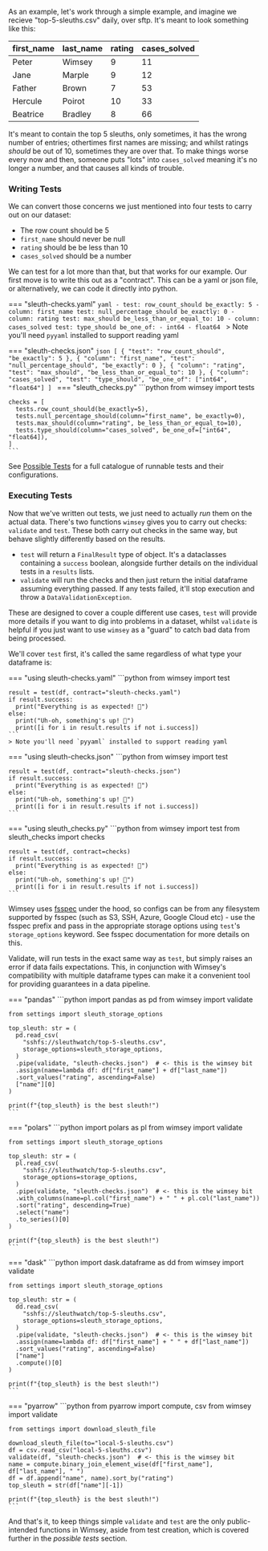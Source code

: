 As an example, let's work through a simple example, and imagine we recieve "top-5-sleuths.csv" daily, over sftp. It's meant to look something like this:

| first_name  | last_name | rating  | cases_solved |
|-------------|-----------|---------|--------------|
| Peter       | Wimsey    | 9       | 11           |
| Jane        | Marple    | 9       | 12           |
| Father      | Brown     | 7       | 53           |
| Hercule     | Poirot    | 10      | 33           |
| Beatrice    | Bradley   | 8       | 66           |

It's meant to contain the top 5 sleuths, only sometimes, it has the wrong number of entries; othertimes first names are missing; and whilst ratings *should* be out of 10, sometimes they are over that. To make things worse every now and then, someone puts "lots" into `cases_solved` meaning it's no longer a number, and that causes all kinds of trouble.

### Writing Tests

We can convert those concerns we just mentioned into four tests to carry out on our dataset:

- The row count should be 5
- `first_name` should never be null
- `rating` should be be less than 10
- `cases_solved` should be a number

We can test for a lot more than that, but that works for our example. Our first move is to write this out as a "contract". This can be a yaml or json file, or alternatively, we can code it directly into python.

=== "sleuth-checks.yaml"
    ```yaml
    - test: row_count_should
      be_exactly: 5
    - column: first_name
      test: null_percentage_should
      be_exactly: 0
    - column: rating
      test: max_should
      be_less_than_or_equal_to: 10
    - column: cases_solved
      test: type_should
      be_one_of:
        - int64
        - float64
    ```
    > Note you'll need `pyyaml` installed to support reading yaml

=== "sleuth-checks.json"
    ```json
    [
      {
        "test": "row_count_should",
        "be_exactly": 5
      },
      {
        "column": "first_name",
        "test": "null_percentage_should",
        "be_exactly": 0
      },
      {
        "column": "rating",
        "test": "max_should",
        "be_less_than_or_equal_to": 10
      },
      {
        "column": "cases_solved",
        "test": "type_should",
        "be_one_of": ["int64", "float64"]
    ]
    ```
=== "sleuth_checks.py"
    ```python
    from wimsey import tests

    checks = [
      tests.row_count_should(be_exactly=5),
      tests.null_percentage_should(column="first_name", be_exactly=0),
      tests.max_should(column="rating", be_less_than_or_equal_to=10),
      tests.type_should(column="cases_solved", be_one_of=["int64", "float64]),
    ]
    ```

See [Possible Tests](possible_tests.md) for a full catalogue of runnable tests and their configurations.

### Executing Tests

Now that we've written out tests, we just need to actually *run* them on the actual data. There's two functions `wimsey` gives you to carry out checks: `validate` and `test`. These both carry out checks in the same way, but behave slightly differently based on the results.

- `test` will return a `FinalResult` type of object. It's a dataclasses containing a `success` boolean, alongside further details on the individual tests in a `results` lists.
- `validate` will run the checks and then just return the initial dataframe assuming everything passed. If any tests failed, it'll stop execution and throw a `DataValidationException`.

These are designed to cover a couple different use cases, `test` will provide more details if you want to dig into problems in a dataset, whilst `validate` is helpful if you just want to use `wimsey` as a "guard" to catch bad data from being processed.

We'll cover `test` first, it's called the same regardless of what type your dataframe is:

=== "using sleuth-checks.yaml"
    ```python
    from wimsey import test

    result = test(df, contract="sleuth-checks.yaml")
    if result.success:
      print("Everything is as expected! 🙌")
    else:
      print("Uh-oh, something's up! 😬")
      print([i for i in result.results if not i.success])
    ```
    > Note you'll need `pyyaml` installed to support reading yaml

=== "using sleuth-checks.json"
    ```python
    from wimsey import test

    result = test(df, contract="sleuth-checks.json")
    if result.success:
      print("Everything is as expected! 🙌")
    else:
      print("Uh-oh, something's up! 😬")
      print([i for i in result.results if not i.success])
    ```
=== "using sleuth_checks.py"
    ```python
    from wimsey import test
    from sleuth_checks import checks

    result = test(df, contract=checks)
    if result.success:
      print("Everything is as expected! 🙌")
    else:
      print("Uh-oh, something's up! 😬")
      print([i for i in result.results if not i.success])
    ```

Wimsey uses [fsspec](https://pypi.org/project/fsspec/) under the hood, so configs can be from any filesystem supported by fsspec (such as S3, SSH, Azure, Google Cloud etc) - use the fsspec prefix and pass in the appropriate storage options using `test`'s `storage_options` keyword. See fsspec documentation for more details on this.

Validate, will run tests in the exact same way as `test`, but simply raises an error if data fails expectations. This, in conjunction with Wimsey's compatibility with multiple dataframe types can make it a convenient tool for providing guarantees in a data pipeline.

=== "pandas"
    ```python
    import pandas as pd
    from wimsey import validate

    from settings import sleuth_storage_options

    top_sleuth: str = (
      pd.read_csv(
        "sshfs://sleuthwatch/top-5-sleuths.csv",
        storage_options=sleuth_storage_options,
      )
      .pipe(validate, "sleuth-checks.json")  # <- this is the wimsey bit
      .assign(name=lambda df: df["first_name"] + df["last_name"])
      .sort_values("rating", ascending=False)
      ["name"][0]
    )

    print(f"{top_sleuth} is the best sleuth!")
    ```

=== "polars"
    ```python
    import polars as pl
    from wimsey import validate

    from settings import sleuth_storage_options

    top_sleuth: str = (
      pl.read_csv(
        "sshfs://sleuthwatch/top-5-sleuths.csv",
        storage_options=storage_options,
      )
      .pipe(validate, "sleuth-checks.json")  # <- this is the wimsey bit
      .with_columns(name=pl.col("first_name") + " " + pl.col("last_name"))
      .sort("rating", descending=True)
      .select("name")
      .to_series()[0]
    )

    print(f"{top_sleuth} is the best sleuth!")
    ```

=== "dask"
    ```python
    import dask.dataframe as dd
    from wimsey import validate

    from settings import sleuth_storage_options

    top_sleuth: str = (
      dd.read_csv(
        "sshfs://sleuthwatch/top-5-sleuths.csv",
        storage_options=sleuth_storage_options,
      )
      .pipe(validate, "sleuth-checks.json")  # <- this is the wimsey bit
      .assign(name=lambda df: df["first_name"] + " " + df["last_name"])
      .sort_values("rating", ascending=False)
      ["name"]
      .compute()[0]
    )

    print(f"{top_sleuth} is the best sleuth!")
    ```

=== "pyarrow"
    ```python
    from pyarrow import compute, csv
    from wimsey import validate

    from settings import download_sleuth_file

    download_sleuth_file(to="local-5-sleuths.csv")
    df = csv.read_csv("local-5-sleuths.csv")
    validate(df, "sleuth-checks.json")  # <- this is the wimsey bit
    name = compute.binary_join_element_wise(df["first_name"], df["last_name"], " ")
    df = df.append("name", name).sort_by("rating")
    top_sleuth = str(df["name"][-1])

    print(f"{top_sleuth} is the best sleuth!")
    ```

And that's it, to keep things simple `validate` and `test` are the only public-intended functions in Wimsey, aside from test creation, which is covered further in the *possible tests* section.
